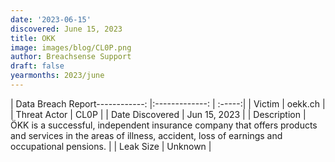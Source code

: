 ```yaml
---
date: '2023-06-15'
discovered: June 15, 2023
title: OKK
image: images/blog/CL0P.png
author: Breachsense Support
draft: false
yearmonths: 2023/june
---
```


| Data Breach Report------------:     |:-------------:    | :-----:|
| Victim      | oekk.ch      | 
| Threat Actor      | CL0P      | 
| Date Discovered      | Jun 15, 2023      | 
| Description      | ÖKK is a successful, independent insurance company that offers products and services in the areas of illness, accident, loss of earnings and occupational pensions.      | 
| Leak Size      | Unknown      | 


